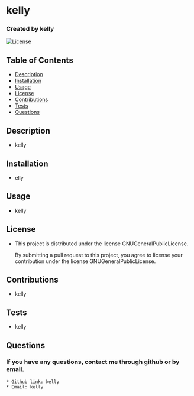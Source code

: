 # kelly

### Created by kelly

![License](https://img.shields.io/badge/license-GNUGeneralPublicLicense-blue.svg)

## Table of Contents
  - [Description](#description)
  - [Installation](#installation)
  - [Usage](#usage)
  - [License](#license)
  - [Contributions](#contributions)
  - [Tests](#tests)
  - [Questions](#questions)

## Description
  * kelly
      
## Installation
  * elly
      
## Usage
  * kelly
      
## License
  * This project is distributed under the license GNUGeneralPublicLicense.

    By submitting a pull request to this project, you agree to license your contribution under the license GNUGeneralPublicLicense.
      
## Contributions
  * kelly
      
## Tests
  * kelly
     
## Questions
  ### If you have any questions, contact me through github or by email. 
    * Github link: kelly
    * Email: kelly